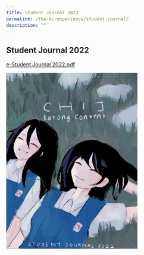 ```yaml
---
title: Student Journal 2023
permalink: /the-kc-experience/student-journal/
description: ""
---
```


## Student Journal 2022

[e-Student Journal 2022.pdf](/files/3112_CHIJ%20Katong%20Convent_Student%20Journal%202022.pdf)

<img src="/images/Student Journal 2022.png" style="width:70%">
